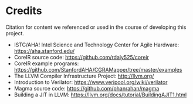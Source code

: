 # Credits
Citation for content we referenced or used in the course of developing this project.
* ISTC/AHA! Intel Science and Technology Center for Agile Hardware: https://aha.stanford.edu/
* CoreIR source code: https://github.com/rdaly525/coreir
* CoreIR example programs: https://github.com/StanfordAHA/CGRAMapper/tree/master/examples
* The LLVM Compiler Infrastructure Project: http://llvm.org/
* Introduction to Verilator: https://www.veripool.org/wiki/verilator
* Magma source code: https://github.com/phanrahan/magma
* Building a JIT in LLVM: https://llvm.org/docs/tutorial/BuildingAJIT1.html
